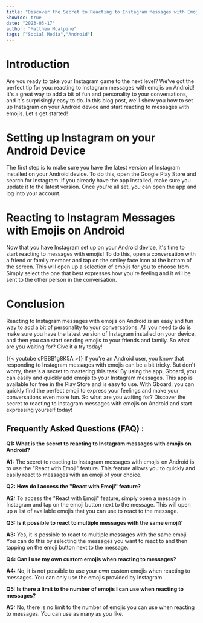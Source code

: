 ```yaml
---
title: "Discover the Secret to Reacting to Instagram Messages with Emojis on Android!"
ShowToc: true 
date: "2023-03-17"
author: "Matthew Mcalpine" 
tags: ["Social Media","Android"]
---
```

# Introduction

Are you ready to take your Instagram game to the next level? We've got the perfect tip for you: reacting to Instagram messages with emojis on Android! It's a great way to add a bit of fun and personality to your conversations, and it's surprisingly easy to do. In this blog post, we'll show you how to set up Instagram on your Android device and start reacting to messages with emojis. Let's get started!

# Setting up Instagram on your Android Device

The first step is to make sure you have the latest version of Instagram installed on your Android device. To do this, open the Google Play Store and search for Instagram. If you already have the app installed, make sure you update it to the latest version. Once you're all set, you can open the app and log into your account.

# Reacting to Instagram Messages with Emojis on Android

Now that you have Instagram set up on your Android device, it's time to start reacting to messages with emojis! To do this, open a conversation with a friend or family member and tap on the smiley face icon at the bottom of the screen. This will open up a selection of emojis for you to choose from. Simply select the one that best expresses how you're feeling and it will be sent to the other person in the conversation.

# Conclusion

Reacting to Instagram messages with emojis on Android is an easy and fun way to add a bit of personality to your conversations. All you need to do is make sure you have the latest version of Instagram installed on your device, and then you can start sending emojis to your friends and family. So what are you waiting for? Give it a try today!

{{< youtube cPBBB1g8K5A >}} 
If you're an Android user, you know that responding to Instagram messages with emojis can be a bit tricky. But don't worry, there's a secret to mastering this task! By using the app, Gboard, you can easily and quickly add emojis to your Instagram messages. This app is available for free in the Play Store and is easy to use. With Gboard, you can quickly find the perfect emoji to express your feelings and make your conversations even more fun. So what are you waiting for? Discover the secret to reacting to Instagram messages with emojis on Android and start expressing yourself today!

## Frequently Asked Questions (FAQ) :
**Q1: What is the secret to reacting to Instagram messages with emojis on Android?**

**A1:** The secret to reacting to Instagram messages with emojis on Android is to use the "React with Emoji" feature. This feature allows you to quickly and easily react to messages with an emoji of your choice.

**Q2: How do I access the "React with Emoji" feature?**

**A2:** To access the "React with Emoji" feature, simply open a message in Instagram and tap on the emoji button next to the message. This will open up a list of available emojis that you can use to react to the message.

**Q3: Is it possible to react to multiple messages with the same emoji?**

**A3:** Yes, it is possible to react to multiple messages with the same emoji. You can do this by selecting the messages you want to react to and then tapping on the emoji button next to the message.

**Q4: Can I use my own custom emojis when reacting to messages?**

**A4:** No, it is not possible to use your own custom emojis when reacting to messages. You can only use the emojis provided by Instagram.

**Q5: Is there a limit to the number of emojis I can use when reacting to messages?**

**A5:** No, there is no limit to the number of emojis you can use when reacting to messages. You can use as many as you like.


